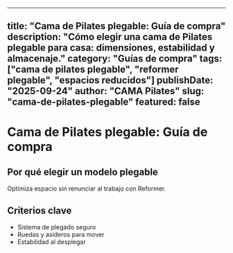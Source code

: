 
---
title: "Cama de Pilates plegable: Guía de compra"
description: "Cómo elegir una cama de Pilates plegable para casa: dimensiones, estabilidad y almacenaje."
category: "Guías de compra"
tags: ["cama de pilates plegable", "reformer plegable", "espacios reducidos"]
publishDate: "2025-09-24"
author: "CAMA Pilates"
slug: "cama-de-pilates-plegable"
featured: false
---

# Cama de Pilates plegable: Guía de compra

## Por qué elegir un modelo plegable
Optimiza espacio sin renunciar al trabajo con Reformer.

## Criterios clave
- Sistema de plegado seguro
- Ruedas y asideros para mover
- Estabilidad al desplegar

<see-also limit="3" />
